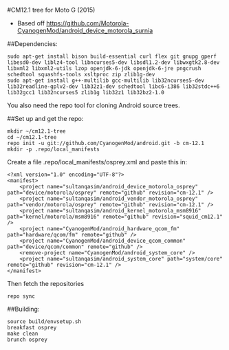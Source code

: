 #CM12.1 tree for Moto G (2015)
* Based off https://github.com/Motorola-CyanogenMod/android_device_motorola_surnia

##Dependencies:
````
sudo apt-get install bison build-essential curl flex git gnupg gperf libesd0-dev liblz4-tool libncurses5-dev libsdl1.2-dev libwxgtk2.8-dev libxml2 libxml2-utils lzop openjdk-6-jdk openjdk-6-jre pngcrush schedtool squashfs-tools xsltproc zip zlib1g-dev
sudo apt-get install g++-multilib gcc-multilib lib32ncurses5-dev lib32readline-gplv2-dev lib32z1-dev schedtool libc6-i386 lib32stdc++6 lib32gcc1 lib32ncurses5 zlib1g lib32z1 lib32bz2-1.0
````
You also need the repo tool for cloning Android source trees.

##Set up and get the repo:
````
mkdir ~/cm12.1-tree
cd ~/cm12.1-tree
repo init -u git://github.com/CyanogenMod/android.git -b cm-12.1
mkdir -p .repo/local_manifests
````

Create a file .repo/local_manifests/osprey.xml and paste this in:
````
<?xml version="1.0" encoding="UTF-8"?>
<manifest>
    <project name="sultanqasim/android_device_motorola_osprey" path="device/motorola/osprey" remote="github" revision="cm-12.1" />
    <project name="sultanqasim/android_vendor_motorola_osprey" path="vendor/motorola/osprey" remote="github" revision="cm-12.1" />
    <project name="sultanqasim/android_kernel_motorola_msm8916" path="kernel/motorola/msm8916" remote="github" revision="squid_cm12.1" />
    <project name="CyanogenMod/android_hardware_qcom_fm" path="hardware/qcom/fm" remote="github" />
    <project name="CyanogenMod/android_device_qcom_common" path="device/qcom/common" remote="github" />
    <remove-project name="CyanogenMod/android_system_core" />
    <project name="sultanqasim/android_system_core" path="system/core" remote="github" revision="cm-12.1" />
</manifest>
````

Then fetch the repositories
````
repo sync
````

##Building:
````
source build/envsetup.sh
breakfast osprey
make clean
brunch osprey
````
